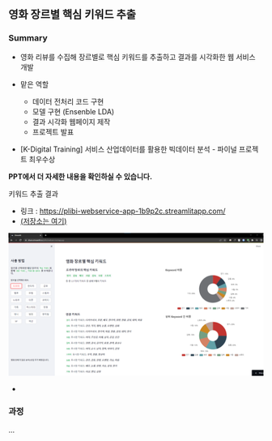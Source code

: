 ## 영화 장르별 핵심 키워드 추출

### Summary

- 영화 리뷰를 수집해 장르별로 핵심 키워드를 추출하고 결과를 시각화한 웹 서비스 개발
- 맡은 역할
  - 데이터 전처리 코드 구현
  - 모델 구현 (Ensenble LDA)
  - 결과 시각화 웹페이지 제작
  - 프로젝트 발표

- [K-Digital Training] 서비스 산업데이터를 활용한 빅데이터 분석 - 파이널 프로젝트 최우수상

**PPT에서 더 자세한 내용을 확인하실 수 있습니다.**



키워드 추출 결과 

- 링크 : https://plibi-webservice-app-1b9p2c.streamlitapp.com/
- [(저장소는 여기)](https://github.com/plibi/WebService)


![image-20220616154033590](https://github.com/plibi/WebService/raw/master/README.assets/image-20220616154033590.png)



- 





### 과정

...

